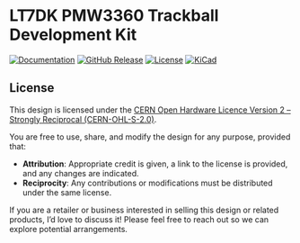 # LT7DK PMW3360 Trackball Development Kit

[![Documentation](https://img.shields.io/badge/Documentation-Latest-brightgreen?style=for-the-badge&logo=docusaurus&logoColor=white)](https://lambdakb.dev/devices/lt7dk)
[![GitHub Release](https://img.shields.io/github/v/release/lambdakb/trackball-lt7dk?label=Release&style=for-the-badge&logo=github&logoColor=white)](https://github.com/lambdakb/trackball-lt7dk/releases/latest)
[![License](https://img.shields.io/badge/License-CERN--OHL--S--2.0-0099B0?style=for-the-badge&logo=opensourcehardware&logoColor=white)](/LICENSE)
[![KiCad](https://img.shields.io/badge/KiCad-v8-orange?style=for-the-badge&logo=kicad&logoColor=white&logoSize=auto)](https://www.kicad.org/)

## License

This design is licensed under the [CERN Open Hardware Licence Version 2 – Strongly Reciprocal (CERN-OHL-S-2.0)](https://opensource.org/license/cern-ohl-s).

You are free to use, share, and modify the design for any purpose, provided that:

- **Attribution**: Appropriate credit is given, a link to the license is provided, and any changes are indicated.
- **Reciprocity**: Any contributions or modifications must be distributed under the same license.

If you are a retailer or business interested in selling this design or related products, I’d love to discuss it! Please feel free to reach out so we can explore potential arrangements.
